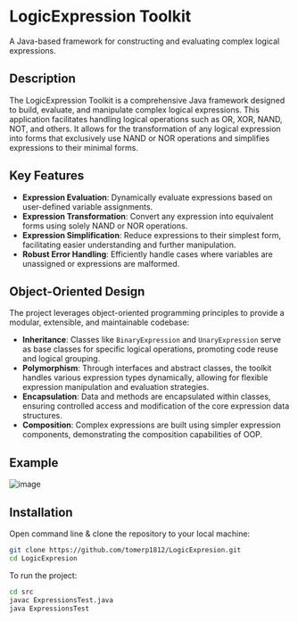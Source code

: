 # LogicExpression Toolkit

A Java-based framework for constructing and evaluating complex logical expressions.

## Description

The LogicExpression Toolkit is a comprehensive Java framework designed to build, evaluate, and manipulate complex logical expressions. This application facilitates handling logical operations such as OR, XOR, NAND, NOT, and others. It allows for the transformation of any logical expression into forms that exclusively use NAND or NOR operations and simplifies expressions to their minimal forms.

## Key Features

- **Expression Evaluation**: Dynamically evaluate expressions based on user-defined variable assignments.
- **Expression Transformation**: Convert any expression into equivalent forms using solely NAND or NOR operations.
- **Expression Simplification**: Reduce expressions to their simplest form, facilitating easier understanding and further manipulation.
- **Robust Error Handling**: Efficiently handle cases where variables are unassigned or expressions are malformed.

## Object-Oriented Design

The project leverages object-oriented programming principles to provide a modular, extensible, and maintainable codebase:

- **Inheritance**: Classes like `BinaryExpression` and `UnaryExpression` serve as base classes for specific logical operations, promoting code reuse and logical grouping.
- **Polymorphism**: Through interfaces and abstract classes, the toolkit handles various expression types dynamically, allowing for flexible expression manipulation and evaluation strategies.
- **Encapsulation**: Data and methods are encapsulated within classes, ensuring controlled access and modification of the core expression data structures.
- **Composition**: Complex expressions are built using simpler expression components, demonstrating the composition capabilities of OOP.

## Example
![image](https://github.com/tomerp1812/LogicExpresion/assets/110912180/53384e7e-5379-41cf-849a-c32fe3b951d8)

## Installation

Open command line & clone the repository to your local machine:

```bash
git clone https://github.com/tomerp1812/LogicExpresion.git
cd LogicExpresion
```
To run the project:
```bash
cd src
javac ExpressionsTest.java
java ExpressionsTest 
```
